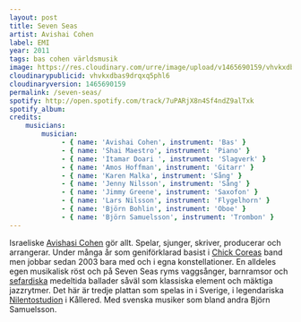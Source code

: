 ```yaml
---
layout: post
title: Seven Seas
artist: Avishai Cohen
label: EMI
year: 2011
tags: bas cohen världsmusik
image: https://res.cloudinary.com/urre/image/upload/v1465690159/vhvkxdbas9drqxq5phl6.jpg
cloudinarypublicid: vhvkxdbas9drqxq5phl6
cloudinaryversion: 1465690159
permalink: /seven-seas/
spotify: http://open.spotify.com/track/7uPARjX8n4Sf4ndZ9alTxk
spotify_album: 
credits:
    musicians:
        musician:
             - { name: 'Avishai Cohen', instrument: 'Bas' }
             - { name: 'Shai Maestro', instrument: 'Piano' }
             - { name: 'Itamar Doari ', instrument: 'Slagverk' }
             - { name: 'Amos Hoffman', instrument: 'Gitarr' }
             - { name: 'Karen Malka', instrument: 'Sång' }
             - { name: 'Jenny Nilsson', instrument: 'Sång' }
             - { name: 'Jimmy Greene', instrument: 'Saxofon' }
             - { name: 'Lars Nilsson', instrument: 'Flygelhorn' }
             - { name: 'Björn Bohlin', instrument: 'Oboe' }
             - { name: 'Björn Samuelsson', instrument: 'Trombon' }
---
```


Israeliske <a href="http://sv.wikipedia.org/wiki/Avishai_Cohen">Avishasi Cohen</a> gör allt. Spelar, sjunger, skriver, producerar och arrangerar. Under många år som geniförklarad basist i <a href="http://sv.wikipedia.org/wiki/Chick_Corea">Chick Coreas</a> band men jobbar sedan 2003 bara med och i egna konstellationer. En alldeles egen musikalisk röst och på Seven Seas ryms vaggsånger, barnramsor och <a href="http://sv.wikipedia.org/wiki/Sefardiska">sefardiska</a> medeltida ballader såväl som klassiska element och mäktiga jazzrytmer. Det här är tredje plattan som spelas in i Sverige, i legendariska <a href="http://www.nilento.se/Home.html">Nilentostudion</a> i Kållered. Med svenska musiker som bland andra Björn Samuelsson.